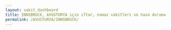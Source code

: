 ```yaml
---
layout: vakit_dashboard
title: INNSBRUCK, AVUSTURYA için iftar, namaz vakitleri ve hava durumu - ilçe/eyalet seç
permalink: /AVUSTURYA/INNSBRUCK/
---
```


<script type="text/javascript">
  var GLOBAL_COUNTRY = 'AVUSTURYA';
  var GLOBAL_CITY = 'INNSBRUCK';
  var GLOBAL_STATE = '';
  var lat = 72;
  var lon = 21;
</script>
